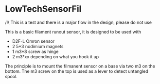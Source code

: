 # LowTechSensorFil

/!\ This is a test and there is a major flow in the design, please do not use

This is a basic filament runout sensor, it is designed to be used with 
 - D2F-L Omron sensor 
 - 2 5*3 nodimium magnets
 - 1 m3*8 screw as hinge
 - 2 m3*xx depending on what you hook it up

The principle is to mount the filmanent sensor on a base via two m3 on the bottom.
The m3 screw on the top is used as a lever to detect untangled spool.
